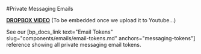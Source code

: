 #Private Messaging Emails

[**DROPBOX VIDEO**](https://www.dropbox.com/s/b6gpqndym0zov7l/buddyboss-platform-private-messaging-emails.mp4?raw=1)
(To be embedded once we upload it to Youtube...)

See our [bp_docs_link text="Email Tokens" slug="components/emails/email-tokens.md" anchors="messaging-tokens"] reference showing all private messaging email tokens.